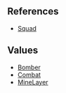 ## References
  * [Squad](EntrenchmentSquad.md)

## Values
  * [Bomber](EntrenchmentBomber.md)
  * [Combat](EntrenchmentCombat.md)
  * [MineLayer](EntrenchmentMineLayer.md)